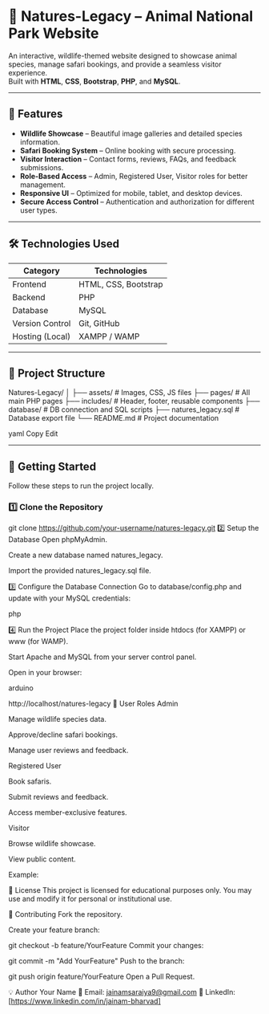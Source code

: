 # 🦁 Natures-Legacy – Animal National Park Website

An interactive, wildlife-themed website designed to showcase animal species, manage safari bookings, and provide a seamless visitor experience.  
Built with **HTML**, **CSS**, **Bootstrap**, **PHP**, and **MySQL**.

---

## 🌟 Features

- **Wildlife Showcase** – Beautiful image galleries and detailed species information.
- **Safari Booking System** – Online booking with secure processing.
- **Visitor Interaction** – Contact forms, reviews, FAQs, and feedback submissions.
- **Role-Based Access** – Admin, Registered User, Visitor roles for better management.
- **Responsive UI** – Optimized for mobile, tablet, and desktop devices.
- **Secure Access Control** – Authentication and authorization for different user types.

---

## 🛠️ Technologies Used

| Category       | Technologies |
|----------------|--------------|
| Frontend       | HTML, CSS, Bootstrap |
| Backend        | PHP |
| Database       | MySQL |
| Version Control| Git, GitHub |
| Hosting (Local)| XAMPP / WAMP |

---

## 📂 Project Structure

Natures-Legacy/
│
├── assets/ # Images, CSS, JS files
├── pages/ # All main PHP pages
├── includes/ # Header, footer, reusable components
├── database/ # DB connection and SQL scripts
├── natures_legacy.sql # Database export file
└── README.md # Project documentation

yaml
Copy
Edit

---

## 🚀 Getting Started

Follow these steps to run the project locally.

### 1️⃣ Clone the Repository

git clone https://github.com/your-username/natures-legacy.git
2️⃣ Setup the Database
Open phpMyAdmin.

Create a new database named natures_legacy.

Import the provided natures_legacy.sql file.

3️⃣ Configure the Database Connection
Go to database/config.php and update with your MySQL credentials:

php

<?php
$host = "localhost";
$user = "root";
$pass = "";
$dbname = "natures_legacy";

$conn = mysqli_connect($host, $user, $pass, $dbname);
if (!$conn) {
    die("Connection failed: " . mysqli_connect_error());
}
?>
4️⃣ Run the Project
Place the project folder inside htdocs (for XAMPP) or www (for WAMP).

Start Apache and MySQL from your server control panel.

Open in your browser:

arduino

http://localhost/natures-legacy
👥 User Roles
Admin

Manage wildlife species data.

Approve/decline safari bookings.

Manage user reviews and feedback.

Registered User

Book safaris.

Submit reviews and feedback.

Access member-exclusive features.

Visitor

Browse wildlife showcase.

View public content.

Example:


📜 License
This project is licensed for educational purposes only.
You may use and modify it for personal or institutional use.

🤝 Contributing
Fork the repository.

Create your feature branch:

git checkout -b feature/YourFeature
Commit your changes:


git commit -m "Add YourFeature"
Push to the branch:


git push origin feature/YourFeature
Open a Pull Request.

💡 Author
Your Name
📧 Email: jainamsaraiya9@gmail.com
💼 LinkedIn: [https://www.linkedin.com/in/jainam-bharvad]

